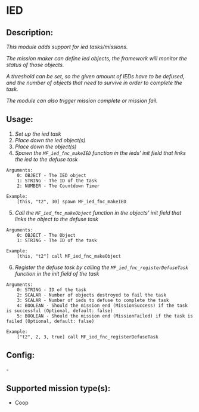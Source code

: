# IED
## Description:
_This module adds support for ied tasks/missions._

_The mission maker can define ied objects, the framework will monitor the status of those objects._

_A threshold can be set, so the given amount of IEDs have to be defused, and the number of objects that need to survive in order to complete the task._

_The module can also trigger mission complete or mission fail._

## Usage:
1. _Set up the ied task_
2. _Place down the ied object(s)_
3. _Place down the object(s)_
4. _Spawn the `MF_ied_fnc_makeIED` function in the ieds' init field that links the ied to the defuse task_

```
Arguments:
    0: OBJECT - The IED object
    1: STRING - The ID of the task
    2: NUMBER - The Countdown Timer

Example:
    [this, "t2", 30] spawn MF_ied_fnc_makeIED
```

5. _Call the `MF_ied_fnc_makeObject` function in the objects' init field that links the object to the defuse task_

```
Arguments:
    0: OBJECT - The Object
    1: STRING - The ID of the task

Example:
    [this, "t2"] call MF_ied_fnc_makeObject
```

6. _Register the defuse task by calling the `MF_ied_fnc_registerDefuseTask` function in the init field of the task_

```
Arguments:
    0: STRING - ID of the task
    2: SCALAR - Number of objects destroyed to fail the task
    3: SCALAR - Number of ieds to defuse to complete the task
    4: BOOLEAN - Should the mission end (MissionSuccess) if the task is successful (Optional, default: false)
    5: BOOLEAN - Should the mission end (MissionFailed) if the task is failed (Optional, default: false)

Example:
    ["t2", 2, 3, true] call MF_ied_fnc_registerDefuseTask
```

## Config:
\-

## Supported mission type(s):
 - Coop
